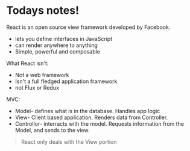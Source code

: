 # Todays notes!

React is an open source view framework developed by Facebook.
* lets you define interfaces in JavaScript
* can render anywhere to anything
* Simple, powerful and composable

What React isn't:
* Not a web framework 
* Isn't a full fledged application framework
* not Flux or Redux





MVC:
* Model- defines what is in the database. Handles app logic
* View- Client based application. Renders data from Controller.
* Controllor- interracts with the model. Requests information from the Model, and sends to the view.

> React only deals with the View portion


